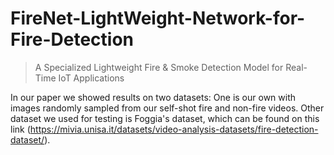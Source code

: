 # FireNet-LightWeight-Network-for-Fire-Detection
> A Specialized Lightweight Fire & Smoke Detection Model for Real-Time IoT Applications

In our paper we showed results on two datasets: One is our own with images randomly sampled from our self-shot fire and non-fire
videos.
Other dataset we used for testing is Foggia's dataset, which can be found on this link (https://mivia.unisa.it/datasets/video-analysis-datasets/fire-detection-dataset/).

